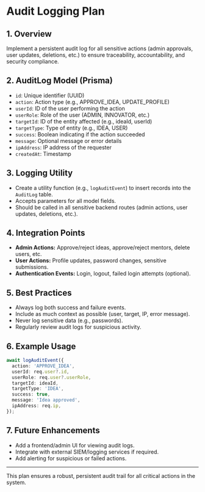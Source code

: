 # Audit Logging Plan

## 1. Overview
Implement a persistent audit log for all sensitive actions (admin approvals, user updates, deletions, etc.) to ensure traceability, accountability, and security compliance.

## 2. AuditLog Model (Prisma)
- `id`: Unique identifier (UUID)
- `action`: Action type (e.g., APPROVE_IDEA, UPDATE_PROFILE)
- `userId`: ID of the user performing the action
- `userRole`: Role of the user (ADMIN, INNOVATOR, etc.)
- `targetId`: ID of the entity affected (e.g., ideaId, userId)
- `targetType`: Type of entity (e.g., IDEA, USER)
- `success`: Boolean indicating if the action succeeded
- `message`: Optional message or error details
- `ipAddress`: IP address of the requester
- `createdAt`: Timestamp

## 3. Logging Utility
- Create a utility function (e.g., `logAuditEvent`) to insert records into the `AuditLog` table.
- Accepts parameters for all model fields.
- Should be called in all sensitive backend routes (admin actions, user updates, deletions, etc.).

## 4. Integration Points
- **Admin Actions:** Approve/reject ideas, approve/reject mentors, delete users, etc.
- **User Actions:** Profile updates, password changes, sensitive submissions.
- **Authentication Events:** Login, logout, failed login attempts (optional).

## 5. Best Practices
- Always log both success and failure events.
- Include as much context as possible (user, target, IP, error message).
- Never log sensitive data (e.g., passwords).
- Regularly review audit logs for suspicious activity.

## 6. Example Usage
```ts
await logAuditEvent({
  action: 'APPROVE_IDEA',
  userId: req.user?.id,
  userRole: req.user?.userRole,
  targetId: ideaId,
  targetType: 'IDEA',
  success: true,
  message: 'Idea approved',
  ipAddress: req.ip,
});
```

## 7. Future Enhancements
- Add a frontend/admin UI for viewing audit logs.
- Integrate with external SIEM/logging services if required.
- Add alerting for suspicious or failed actions.

---
This plan ensures a robust, persistent audit trail for all critical actions in the system.
